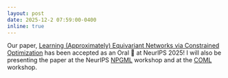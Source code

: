 ```yaml
---
layout: post
date: 2025-12-2 07:59:00-0400
inline: true
---
```


Our paper, [Learning (Approximately) Equivariant Networks via Constrained Optimization](https://arxiv.org/abs/2505.13631) has been accepted as an Oral 📢 at NeurIPS 2025! I will also be presenting the paper at the NeurIPS [NPGML](https://newgraphperspectives.com/) workshop and at the [COML](https://constrained-opt-ml.github.io/) workshop.